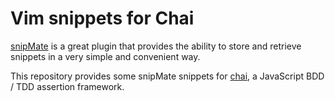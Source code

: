 # Vim snippets for Chai

[snipMate](https://github.com/msanders/snipmate.vim) is a great plugin that provides the ability to store and retrieve snippets in a very simple and convenient way.

This repository provides some snipMate snippets for [chai](https://github.com/chaijs/chai), a JavaScript BDD / TDD assertion framework.
